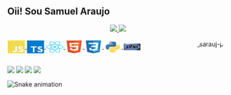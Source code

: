 ## Oii! Sou Samuel Araujo
<div align="center">
  <a href="https://github.com/sarauj">
  <img height="150em" src="https://github-readme-stats.vercel.app/api?username=sarauj&show_icons=true&theme=dark&include_all_commits=true&count_private=true"/>
  <img height="150em" src="https://github-readme-stats.vercel.app/api/top-langs/?username=sarauj&layout=compact&langs_count=7&theme=dark"/>
</div>
<div style="display: inline_block"><br>
  <img align="center" alt="sarauj-Js" height="30" width="40" src="https://raw.githubusercontent.com/devicons/devicon/master/icons/javascript/javascript-plain.svg">
  <img align="center" alt="sarauj-Ts" height="30" width="40" src="https://raw.githubusercontent.com/devicons/devicon/master/icons/typescript/typescript-plain.svg">
  <img align="center" alt="sarauj-React" height="30" width="40" src="https://raw.githubusercontent.com/devicons/devicon/master/icons/react/react-original.svg">
  <img align="center" alt="sarauj-HTML" height="30" width="40" src="https://raw.githubusercontent.com/devicons/devicon/master/icons/html5/html5-original.svg">
  <img align="center" alt="sarauj-CSS" height="30" width="40" src="https://raw.githubusercontent.com/devicons/devicon/master/icons/css3/css3-original.svg">
  <img align="center" alt="sarauj-Python" height="30" width="40" src="https://raw.githubusercontent.com/devicons/devicon/master/icons/python/python-original.svg">
  <img align="center" alt="sarauj-Csharp" height="30" width="40" src="https://raw.githubusercontent.com/devicons/devicon/master/icons/php/php-original.svg">
  <img align="right" alt="sarauj-pic" height="150" style="border-radius:50px;" src="">
</div>
  
  ##
 
<div> 
  <a href="https://www.youtube.com" target="_blank"></a>
  <a href="https://instagram.com/samuel.eoq" target="_blank"><img src="https://img.shields.io/badge/-Instagram-%23E4405F?style=for-the-badge&logo=instagram&logoColor=white" target="_blank"></a>
 	<a href="https://www.twitch.tv/saraujy" target="_blank"><img src="https://img.shields.io/badge/Twitch-9146FF?style=for-the-badge&logo=twitch&logoColor=white" target="_blank"></a>
 <a href="https://" target="_blank"><img src="https://img.shields.io/badge/Discord-7289DA?style=for-the-badge&logo=discord&logoColor=white" target="_blank"></a> 
  <a href = "mailto:samuel.araujoalt@gmail.com"><img src="https://img.shields.io/badge/-Gmail-%23333?style=for-the-badge&logo=gmail&logoColor=white" target="_blank"></a>
  <a href="https://www.linkedin.com" target="_blank"></a> 
 
  ![Snake animation](https://github.com/sarauj/sarauj/blob/output/github-contribution-grid-snake.svg)
 
</div>
